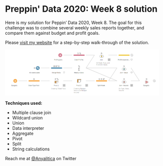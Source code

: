 # Preppin' Data 2020: Week 8 solution

Here is my solution for Peppin’ Data 2020, Week 8. The goal for this challenge was to combine several weekly sales reports together, and compare them against budget and profit goals.

Please [visit my website](https://www.prosvetova.com/blog/2020-02-22-preppindata_2020w8) for a step-by-step walk-through of the solution. 

![Preppin' Data 2020: week 8 solution](PD2020w8_flow.png)

**Techniques used:**

 - Multiple clause join
 - Wildcard union
 - Union
 - Data interpreter
 - Aggregate
 - Pivot
 - Split
 - String calculations


Reach me at [@Anyalitica](https://twitter.com/Anyalitica) on Twitter
